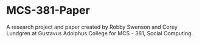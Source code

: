 # MCS-381-Paper

A research project and paper created by Robby Swenson and Corey Lundgren at Gustavus Adolphus College for MCS - 381, Social Computing.
